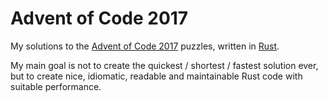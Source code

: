 # Advent of Code 2017

My solutions to the [Advent of Code 2017](http://adventofcode.com/2017) puzzles, written in [Rust](http://rust-lang.org).

My main goal is not to create the quickest / shortest / fastest solution ever, but to create nice, idiomatic, readable and maintainable Rust code with suitable performance.
